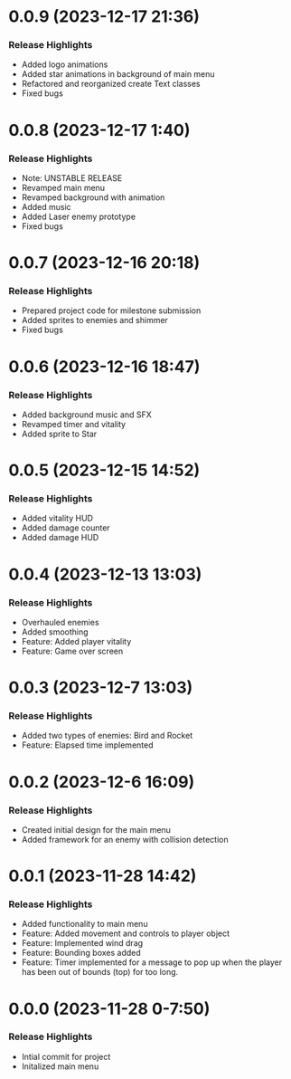 # 0.0.9 (2023-12-17 21:36)

### Release Highlights
- Added logo animations
- Added star animations in background of main menu
- Refactored and reorganized create Text classes
- Fixed bugs

# 0.0.8 (2023-12-17 1:40) 

### Release Highlights 
- Note: UNSTABLE RELEASE
- Revamped main menu
- Revamped background with animation
- Added music
- Added Laser enemy prototype
- Fixed bugs

# 0.0.7 (2023-12-16 20:18)

### Release Highlights
- Prepared project code for milestone submission
- Added sprites to enemies and shimmer
- Fixed bugs

# 0.0.6 (2023-12-16 18:47)

### Release Highlights
- Added background music and SFX
- Revamped timer and vitality
- Added sprite to Star

# 0.0.5 (2023-12-15 14:52)

### Release Highlights
- Added vitality HUD
- Added damage counter
- Added damage HUD

# 0.0.4 (2023-12-13 13:03)

### Release Highlights
- Overhauled enemies
- Added smoothing 
- Feature: Added player vitality
- Feature: Game over screen

# 0.0.3 (2023-12-7 13:03)

### Release Highlights
- Added two types of enemies: Bird and Rocket
- Feature: Elapsed time implemented

# 0.0.2 (2023-12-6 16:09)

### Release Highlights
- Created initial design for the main menu
- Added framework for an enemy with collision detection

# 0.0.1 (2023-11-28 14:42) 

### Release Highlights
- Added functionality to main menu
- Feature: Added movement and controls to player object
- Feature: Implemented wind drag
- Feature: Bounding boxes added
- Feature: Timer implemented for a message to pop up when the player has been out of bounds (top) for too long.

# 0.0.0 (2023-11-28 0-7:50) 


### Release Highlights
- Intial commit for project
- Initalized main menu 
